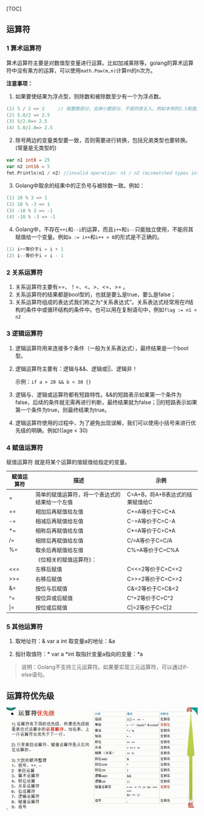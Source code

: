 [TOC]

## 运算符

### 1 算术运算符

算术运算符主要是对数值型变量进行运算。比如加减乘除等。golang的算术运算符中没有乘方的运算，可以使用`math.Pow(m,n)`计算m的n次方。

**注意事项：**

1. 如果要使结果为浮点型，则除数和被除数至少有一个为浮点数。

```GO
(1) 5 / 2 => 2     // 取整数部分，去掉小数部分，不是四舍五入。例如本例的2.5取值为2
(2) 5.0/2 => 2.5
(3) 5/2.0=> 2.5
(4) 5.0/2.0=> 2.5
```

2. 除号两边的变量类型要一致，否则需要进行转换，包括兄弟类型也要转换。(常量是无类型的)

```go
var n1 int8 = 25
var n2 int16 = 5
fmt.Println(n1 / n2) //invalid operation: n1 / n2 (mismatched types int8 and int16)
```

3. Golang中取余的结果中的正负号与被除数一致。例如：

```go
(1) 10 % 3 => 1
(2) 10 % -3 => 1
(3) -10 % 3 => -1
(4) -10 % -3 => -1
```

4. Golang中，不存在`++i`和`--i`的运算，而且`i++`和`i--`只能独立使用，不能将其赋值给一个变量。例如`a := i++`和`i++ > 0`的形式是不正确的。

```go
(1) i++等价于i = i + 1
(2) i--等价于i = i - 1
```

### 2 关系运算符

1. 关系运算符主要有==、！=、<、>、<=、>= 。
2. 关系运算符的结果都是bool型的，也就是要么是true，要么是false；
3. 关系运算符组成的表达式我们称之为“关系表达式”。关系表达式经常用在if结构的条件中或循环结构的条件中。也可以用在复制语句中，例如`flag := n1 < n2`

### 3 逻辑运算符

1. 逻辑运算符用来连接多个条件（一般为关系表达式），最终结果是一个bool型。

2. 逻辑运算符主要有：逻辑与&&、逻辑或||、逻辑非！

   示例：`if a > 20 && b < 30 {}`

3. 逻辑与、逻辑或运算符都有短路特性。&&的短路表示如果第一个条件为false，后续的条件就无需再进行判断，最终结果就为false；||的短路表示如果第一个条件为true，则最终结果为true。

4. 逻辑运算符使用的过程中，为了避免出现误解，我们可以使用小括号来进行优先级的明确。例如!((age < 30)

### 4 赋值运算符

赋值运算符	就是将某个运算的值赋值给指定的变量。

| 赋值运算符 | 描述                                           | 示例                            |
| ---------- | ---------------------------------------------- | ------------------------------- |
| =          | 简单的赋值运算符，将一个表达式的结果给一个左值 | C=A+B，将A+B表达式的结果赋值给C |
| +=         | 相加后再赋值给左值                             | C+=A等价于C=C+A                 |
| -=         | 相减后再赋值给左值                             | C-=A等价于C=C-A                 |
| *=         | 相称后再赋值给左值                             | C*=A等价于C=C*A                 |
| /=         | 相除后再赋值给左值                             | C/=A等价于C=C/A                 |
| %=         | 取余后再赋值给左值                             | C%=A等价于C=C%A                 |
|            | 《位相关的赋值运算符》：                       |                                 |
| <<=        | 左移后赋值                                     | C<<=2等价于C=C<<2               |
| >>=        | 右移后赋值                                     | C>>=2等价于C=C>>2               |
| &=         | 按位与后赋值                                   | C&=2等价于C=C&<2                |
| ^=         | 按位异或后赋值                                 | C^=2等价于C=C^2                 |
| \|=        | 按位或后赋值                                   | C\|=2等价于C=C\|2               |

### 5 其他运算符

1. 取地址符：&    var a int    取变量a的地址：&a

2. 指针取值符：*    var a *int   取指针变量a指向的变量：*a

> 说明：Golang不支持三元运算符。如果要实现三元运算符，可以通过if-else语句。

##  运算符优先级

![1567498036749](04_运算符.assets/1567498036749.png)